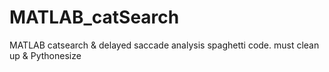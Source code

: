 # MATLAB_catSearch
MATLAB catsearch &amp; delayed saccade analysis spaghetti code. must clean up &amp; Pythonesize
